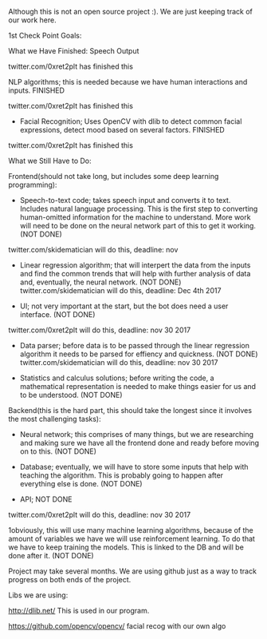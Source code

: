 Although this is not an open source project :). We are just keeping track of our work here.



1st Check Point Goals: 


What we Have Finished:
Speech Output

twitter.com/0xret2plt has finished this


NLP algorithms; this is needed because we have human interactions and inputs. FINISHED

twitter.com/0xret2plt  has finished this




- Facial Recognition; Uses OpenCV with dlib to detect common facial expressions, detect mood based on several factors. FINISHED

twitter.com/0xret2plt has finished this




What we Still Have to Do:


  Frontend(should not take long, but includes some deep learning programming):



- Speech-to-text code; takes speech input and converts it to text. Includes natural language processing. This is the first step to          converting human-omitted information for the machine to understand. More work will need to be done on the neural network part of          this to get it working. (NOT DONE)

twitter.com/skidematician will do this, deadline: nov 



- Linear regression algorithm; that will interpert the data from the inputs and find the common trends that will help with further          analysis of data and, eventually, the neural network. (NOT DONE)
twitter.com/skidematician will do this, deadline: Dec 4th 2017





 - UI; not very important at the start, but the bot does need a user interface. (NOT DONE)


twitter.com/0xret2plt will do this, deadline: nov 30 2017




- Data parser; before data is to be passed through the linear regression algorithm it needs to be parsed for effiency and quickness.        (NOT DONE)
twitter.com/skidematician will do this, deadline: nov 30 2017




- Statistics and calculus solutions; before writing the code, a mathematical representation is needed to make things easier for us         and to be understood. (NOT DONE)



Backend(this is the hard part, this should take the longest since it involves the most challenging tasks):



- Neural network; this comprises of many things, but we are researching and making sure we have all the frontend done and ready           before moving on to this. (NOT DONE)



- Database; eventually, we will have to store some inputs that help with teaching the algorithm. This is probably going to happen         after everything else is done. (NOT DONE)



- API; NOT DONE

twitter.com/0xret2plt will do this, deadline: nov 30 2017


1obviously, this will use many machine learning algorithms, because of the amount of variables we have       we will use reinforcement learning. To do that we have to keep training the models. This is linked to the DB and will be done after      it. (NOT DONE)
      


Project may take several months. We are using github just as a way to track progress on both ends of the project. 



Libs we are using:


http://dlib.net/ This is used in our program.


https://github.com/opencv/opencv/ facial recog with our own algo
